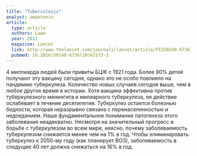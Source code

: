 ```yaml
---
title: "Tuberculosis"
analyst: amantonio
article:
  type: article
  authors: Lawn
  year: 2011
  magazine: Lancet
  link: http://www.thelancet.com/journals/lancet/article/PIIS0140-6736(10)62173-3/abstract
  pubmed: 10.1016/S0140-6736(10)62173-3
---
```


4 миллиарда людей были привиты БЦЖ с 1921 года. Более 90% детей получают эту вакцину сегодня, однако это не особо повлияло на пандемию туберкулеза. Количество новых случаев сегодня выше, чем в любое другое время в истории. Хотя вакцина эффективна против туберкулезного менингита и милиарного туберкулеза, ее действие ослабевает в течение десятилетия.
Туберкулез остается болезнью бедности, которая неразрывно связана с перенаселенностью и недоеданием. Наше фундаментальное понимание патогенеза этого заболевания неадекватно.
Несмотря на значительный прогресс в борьбе с туберкулезом во всем мире, неясно, почему заболеваемость туберкулезом снижается менее чем на 1% в год. Чтобы элиминировать туберкулез к 2050-му году (как планирует ВОЗ), заболеваемость в следущие 40 лет должна снижаться на 16% в год.
